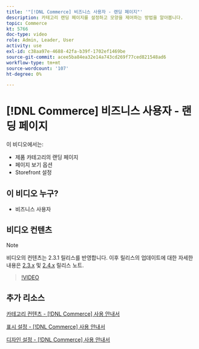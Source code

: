 ```yaml
---
title: '"[!DNL Commerce] 비즈니스 사용자 - 랜딩 페이지"'
description: 카테고리 랜딩 페이지를 설정하고 모양을 제어하는 방법을 알아봅니다.
topic: Commerce
kt: 5766
doc-type: video
role: Admin, Leader, User
activity: use
exl-id: c38aa97e-4688-42fa-b39f-1702ef1469be
source-git-commit: acee5ba84ea32e14a743cd269f77ced821548ad6
workflow-type: tm+mt
source-wordcount: '107'
ht-degree: 0%

---
```


# [!DNL Commerce] 비즈니스 사용자 - 랜딩 페이지

이 비디오에서는:

- 제품 카테고리의 랜딩 페이지
- 페이지 보기 옵션
- Storefront 설정

## 이 비디오 누구?

- 비즈니스 사용자

## 비디오 컨텐츠

>[!NOTE]
>
>비디오의 컨텐츠는 2.3.1 릴리스를 반영합니다. 이후 릴리스의 업데이트에 대한 자세한 내용은 [ 2.3.x](https://devdocs.magento.com/guides/v2.3/release-notes/bk-release-notes.html) 및 [2.4.x](https://devdocs.magento.com/guides/v2.4/release-notes/bk-release-notes.html) 릴리스 노트.

>[!VIDEO](https://video.tv.adobe.com/v/36388/?quality=12&learn=on)

## 추가 리소스

[카테고리 컨텐츠 - [!DNL Commerce] 사용 안내서](https://docs.magento.com/user-guide/catalog/categories-content-settings.html)

[표시 설정 - [!DNL Commerce] 사용 안내서](https://docs.magento.com/user-guide/catalog/categories-display-settings.html)

[디자인 설정 - [!DNL Commerce] 사용 안내서](https://docs.magento.com/user-guide/catalog/categories-custom-design.html)
